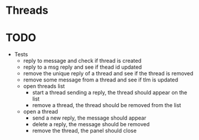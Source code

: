 # Threads


# TODO

* Tests
  * reply to message and check if thread is created
  * reply to a msg reply and see if thead id updated
  * remove the unique reply of a thread and see if the thread is removed
  * remove some message from a thread and see if tlm is updated
  * open threads list
    * start a thread sending a reply, the thread should appear on the list
    * remove a thread, the thread should be removed from the list
  * open a thread
    * send a new reply, the message should appear
    * delete a reply, the message should be removed
    * remove the thread, the panel should close
